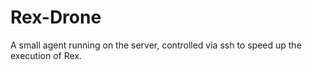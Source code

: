 # Rex-Drone

A small agent running on the server, controlled via ssh to speed up the execution of Rex.

